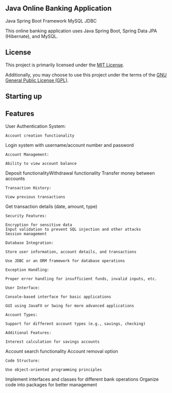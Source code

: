 
## Java Online Banking Application

Java Spring Boot Framework MySQL JDBC      

           
This online banking application uses Java Spring Boot, Spring Data JPA (Hibernate), and MySQL.

           
## License

This project is primarily licensed under the [MIT License](https://opensource.org/licenses/MIT).

Additionally, you may choose to use this project under the terms of the [GNU General Public License (GPL)](https://www.gnu.org/licenses/gpl-3.0.html).


## Starting up

## Features


User Authentication System:

    Account creation functionality
       
Login system with username/account number and password

    Account Management:

    Ability to view account balance

Deposit functionalityWithdrawal functionality
Transfer money between accounts

    Transaction History:

    View previous transactions

Get transaction details (date, amount, type)

    Security Features:

    Encryption for sensitive data
    Input validation to prevent SQL injection and other attacks
    Session management

    Database Integration:

    Store user information, account details, and transactions

    Use JDBC or an ORM framework for database operations

    Exception Handling:

    Proper error handling for insufficient funds, invalid inputs, etc.

    User Interface:

    Console-based interface for basic applications

    GUI using JavaFX or Swing for more advanced applications

    Account Types:

    Support for different account types (e.g., savings, checking)

    Additional Features:

    Interest calculation for savings accounts

Account search functionality
Account removal option

    Code Structure:

    Use object-oriented programming principles

Implement interfaces and classes for different bank operations
Organize code into packages for better management
